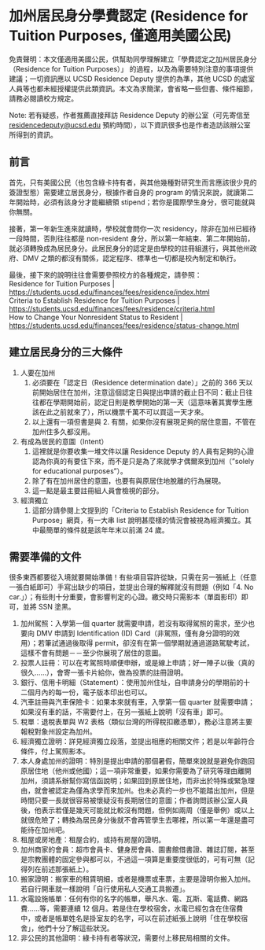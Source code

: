 # 加州居民身分學費認定 (Residence for Tuition Purposes, 僅適用美國公民)

免責聲明：本文僅適用美國公民，供幫助同學理解建立「學費認定之加州居民身分（Residence for Tuition Purposes）」 的過程，以及為需要特別注意的事項提供建議；一切資訊應以 UCSD Residence Deputy 提供的為準，其他 UCSD 的處室人員等也都未經授權提供此類資訊。本文為求簡潔，會省略一些但書、條件細節，請務必閱讀校方規定。

Note: 若有疑惑，作者推薦直接拜訪 Residence Deputy 的辦公室（可先寄信至 residencedeputy@ucsd.edu 預約時間），以下資訊很多也是作者造訪該辦公室所得到的資訊。

## 前言
首先，只有美國公民（也包含綠卡持有者，與其他幾種對研究生而言應該很少見的簽證型態）需要建立居民身分，根據作者自身的 program 的情況來說，就讀第二年開始時，必須有該身分才能繼續領 stipend；若你是國際學生身分，很可能就與你無關。

接著，第一年新生進來就讀時，學校就會問你一次 residency，除非在加州已經待一段時間，否則往往都是 non-resident 身分，所以第一年結束、第二年開始前，就必須轉換成為居民身分。此居民身分的認定是由學校的註冊組進行，與其他州政府、DMV 之類的都沒有關係，認定程序、標準也一切都是校內制定和執行。

最後，接下來的說明往往會需要參照校方的各種規定，請參照：<br/>
Residence for Tuition Purposes | https://students.ucsd.edu/finances/fees/residence/index.html <br/>
Criteria to Establish Residence for Tuition Purposes | https://students.ucsd.edu/finances/fees/residence/criteria.html <br/>
How to Change Your Nonresident Status to Resident | https://students.ucsd.edu/finances/fees/residence/status-change.html <br/>

## 建立居民身分的三大條件

1. 人要在加州
    1. 必須要在「認定日（Residence determination date）」之前的 366 天以前開始居住在加州，注意這個認定日與提出申請的截止日不同：截止日往往都在學期開始前，認定日則是教學開始的第一天（這意味著其實學生應該在此之前就來了），所以機票千萬不可以買這一天才來。
    2. 以上還有一項但書是與 2. 有關，如果你沒有展現足夠的居住意圖，不管在加州住多久都沒用。
2. 有成為居民的意圖（Intent）
    1. 這裡就是你要收集一堆文件以讓 Residence Deputy 的人員有足夠的心證認為你真的有要住下來，而不是只是為了來就學才偶爾來到加州（”solely for educational purposes”）。
    2. 除了有在加州居住的意圖，也要有與原居住地脫離的行為展現。
    3. 這一點是最主要註冊組人員會檢視的部分。
3. 經濟獨立
    1. 這部分請參閱上文提到的「Criteria to Establish Residence for Tuition Purpose」網頁，有一大串 list 說明甚麼樣的情況會被視為經濟獨立。其中最簡單的條件就是該年年末以前滿 24 歲。


## 需要準備的文件
很多東西都要從入境就要開始準備！有些項目容許從缺，只需在另一張紙上（任意一張白紙即可）手寫出缺少的項目，並提出合理的解釋就沒有問題（例如「4. No car.」）；有些則十分重要，會影響判定的心證。繳交時只需影本（單面影印）即可，並將 SSN 塗黑。

1. 加州駕照：入學第一個 quarter 就需要申請，若沒有取得駕照的需求，至少也要向 DMV 申請到 Identification (ID) Card（非駕照，僅有身分證明的效用）；若筆試通過後取得 permit，卻沒有在第一個學期就通過道路駕駛考試，這樣不會有問題－－至少你展現了居住的意圖。
2. 投票人註冊：可以在考駕照時順便申辦，或是線上申請；好一陣子以後（真的很久.…..），會寄一張卡片給你，做為投票的註冊證明。
3. 銀行、信用卡明細（Statement）：使用加州住址，自申請身分的學期前的十二個月內的每一份，電子版本印出也可以。
4. 汽車註冊與汽車保險卡：如果本來就有車，入學第一個 quarter 就需要申請；如果沒有車的話，不需要付上，在另一張紙上說明「沒有車」即可。
5. 稅單：退稅表單與 W2 表格（類似台灣的所得稅扣繳憑單），務必注意將主要報稅對象州設定為加州。
6. 經濟獨立證明：詳見經濟獨立段落，並提出相應的相關文件；若是以年齡符合條件，付上駕照影本。
7. 本人身處加州的證明：特別是提出申請的那個暑假，簡單來說就是避免你跑回原居住地（他州或他國）；這一項非常重要，如果你需要為了研究等理由離開加州，須請系辦幫你寫信函說明；如果回到原居住地，而非出於特殊或緊急理由，就會被認定為僅為求學而來加州。也未必真的一步也不能踏出加州，但是時間只要一長就很容易被懷疑沒有長期居住的意圖；作者詢問該辦公室人員後，他表示若僅是幾天可能就比較沒有問題，但例如兩周（僅是舉例）或以上就很危險了；轉換為居民身分後就不會再管學生去哪裡，所以第一年還是盡可能待在加州吧。
8. 租屋或房地產：租屋合約，或持有房屋的證明。
9. 加州商家的會員：超市會員卡、健身房會員、圖書館借書證、雜誌訂閱，甚至是宗教團體的固定參與都可以，不過這一項算是重要度很低的，可有可無（記得列在前述那張紙上）。
10. 搬家證明：搬家車的租賃明細，或者是機票或車票，主要是證明你搬入加州。若自行開車就一樣說明「自行使用私人交通工具搬遷」。
11. 水電設施帳單：任何有你的名字的帳單，舉凡水、電、瓦斯、電話費、網路費……等，需要連續 12 個月。若是住在學校宿舍，水電已經包含在住宿費中，或者是帳單姓名是掛室友的名字，可以在前述紙張上說明「住在學校宿舍」，他們十分了解這些狀況。
12. 非公民的其他證明：綠卡持有者等狀況，需要付上移民局相關的文件。
